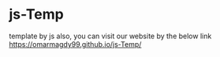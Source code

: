 # js-Temp
template by js 
also, you can visit our website by the below link
https://omarmagdy99.github.io/js-Temp/
